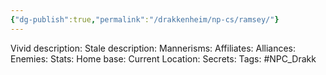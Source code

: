 ```yaml
---
{"dg-publish":true,"permalink":"/drakkenheim/np-cs/ramsey/"}
---
```


Vivid description: 
Stale description: 
Mannerisms: 
Affiliates: 
Alliances: 
Enemies: 
Stats: 
Home base: 
Current Location: 
Secrets: 
Tags: #NPC_Drakk 